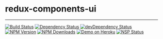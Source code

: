 # redux-components-ui

---

[![Build Status](https://travis-ci.org/wearepush/redux-starter.svg?branch=master&style=flat-square)](https://travis-ci.org/wearepush/redux-starter-ui)
[![Dependency Status](https://david-dm.org/wearepush/redux-starter-ui.svg?style=flat-square)](https://david-dm.org/wearepush/redux-starter-ui)
[![devDependency Status](https://david-dm.org/wearepush/redux-starter-ui/dev-status.svg?style=flat-square)](https://david-dm.org/wearepush/redux-starter-ui?type=dev)
[![NPM Version](https://img.shields.io/npm/v/redux-starter-ui.svg?style=flat)](https://www.npmjs.com/package/redux-starter-ui)
[![NPM Downloads](https://img.shields.io/npm/dm/redux-starter-ui.svg?style=flat)](https://npmcharts.com/compare/redux-starter-ui?minimal=true)
[![Demo on Heroku](https://img.shields.io/badge/demo-heroku-brightgreen.svg?style=flat-square)](https://wearepush-redux-starter-ui.herokuapp.com)
[![NSP Status](https://nodesecurity.io/orgs/push/projects/f1643f8e-2f90-453c-940b-c6ac9df6bc2a/badge)](https://nodesecurity.io/orgs/push/projects/f1643f8e-2f90-453c-940b-c6ac9df6bc2a)
